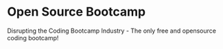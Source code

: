 # Open Source Bootcamp
Disrupting the Coding Bootcamp Industry - The only free and opensource coding bootcamp!
